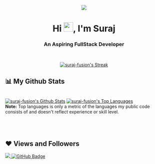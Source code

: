 <a href="#"><center> <img src="https://media.licdn.com/dms/image/D4D16AQGkOOKwGUqy1A/profile-displaybackgroundimage-shrink_350_1400/0/1673456214896?e=1686182400&v=beta&t=5b-QDu51k0N2_aEixRDKITVwZQkQXg2QCmz1vg4VFUs" /> </center></a>

<h1 align="center">Hi <img src="https://raw.githubusercontent.com/MartinHeinz/MartinHeinz/master/wave.gif" width="30px">, I'm Suraj</h1>
<h3 align="center">An Aspiring FullStack Developer</h3>




   
   
    
</p>

<!-- [![React Badge](https://img.shields.io/badge/-React-61DBFB?style=for-the-badge&labelColor=black&logo=react&logoColor=61DBFB)](#)  [![Javascript Badge](https://img.shields.io/badge/-Javascript-F0DB4F?style=for-the-badge&labelColor=black&logo=javascript&logoColor=F0DB4F)](#) [![Typescript Badge](https://img.shields.io/badge/-Typescript-007acc?style=for-the-badge&labelColor=black&logo=typescript&logoColor=007acc)](#) [![Nodejs Badge](https://img.shields.io/badge/-Nodejs-3C873A?style=for-the-badge&labelColor=black&logo=node.js&logoColor=3C873A)](#) [![GraphQL Badge](https://img.shields.io/badge/-GraphQl-e535ab?style=for-the-badge&labelColor=black&logo=node.js&logoColor=e535ab)](#) -->
<br/>

<p align="center">
    <a href="https://github.com/suraj-fusion/github-readme-streak-stats">
        <img title="🔥 Get streak stats for your profile at git.io/streak-stats" alt="suraj-fusion's Streak" src="https://github-readme-streak-stats.herokuapp.com/?user=suraj-fusion&theme=black-ice&hide_border=true&stroke=0000&background=060A0CD0"/>
    </a>
</p>

## 📊 My Github Stats

  <br/>
    <a href="https://github.com/suraj-fusion/github-readme-stats"><img alt="suraj-fusion's Github Stats" src="https://github-readme-stats.vercel.app/api?username=suraj-fusion&show_icons=true&count_private=true&theme=react&hide_border=true&bg_color=0D1117" /></a>
  <a href="https://github.com/suraj-fusion/github-readme-stats"><img alt="suraj-fusion's Top Languages" src="https://github-readme-stats.vercel.app/api/top-langs/?username=suraj-fusion&langs_count=8&count_private=true&layout=compact&theme=react&hide_border=true&bg_color=0D1117" /></a>
  <br/>
  <b>Note:</b> Top languages is only a metric of the languages my public code consists of and doesn't reflect experience or skill level.


<br/>
<br/>



<br/>
<br/>



## ❤ Views and Followers
<a href="https://github.com/Meghna-DAS/github-profile-views-counter">
    <img src="https://komarev.com/ghpvc/?username=suraj-fusion">
</a>
<a href="https://github.com/suraj-fusion?tab=followers"><img src="https://img.shields.io/github/followers/suraj-fusion?label=Followers&style=social" alt="GitHub Badge"></a>
